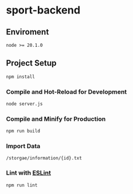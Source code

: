 # sport-backend


## Enviroment

```
node >= 20.1.0
```

## Project Setup

```sh
npm install
```

### Compile and Hot-Reload for Development

```sh
node server.js
```

### Compile and Minify for Production

```sh
npm run build
```

### Import Data

```
/storgae/information/{id}.txt
```

### Lint with [ESLint](https://eslint.org/)

```sh
npm run lint
```
